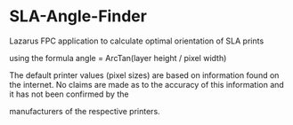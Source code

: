 # SLA-Angle-Finder

Lazarus FPC application to calculate optimal orientation of SLA prints



using the formula
angle  = ArcTan(layer height / pixel width)

The default printer values (pixel sizes) are based on information found on the internet.
No claims are made as to the accuracy of this information and it has not been confirmed by the

manufacturers of the respective printers.


